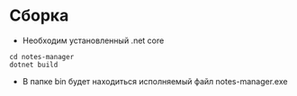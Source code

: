 # Сборка

- Необходим установленный .net core
```
cd notes-manager
dotnet build
```
- В папке bin будет находиться исполняемый файл notes-manager.exe
